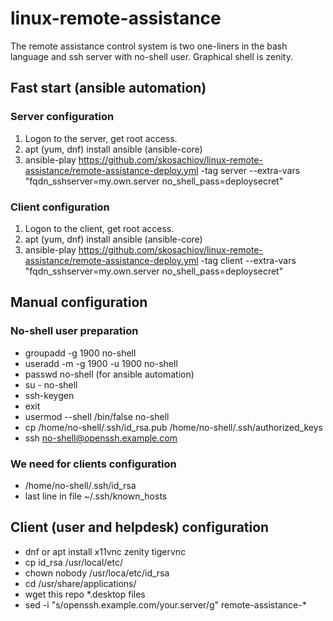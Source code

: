 # linux-remote-assistance

The remote assistance control system is two one-liners in the bash language and ssh server with no-shell user. Graphical shell is zenity.

## Fast start (ansible automation)

### Server configuration

1. Logon to the server, get root access.
2. apt (yum, dnf) install ansible (ansible-core)
3. ansible-play https://github.com/skosachiov/linux-remote-assistance/remote-assistance-deploy.yml -tag server --extra-vars "fqdn_sshserver=my.own.server no_shell_pass=deploysecret"

### Client configuration

1. Logon to the client, get root access.
2. apt (yum, dnf) install ansible (ansible-core)
3. ansible-play https://github.com/skosachiov/linux-remote-assistance/remote-assistance-deploy.yml -tag client --extra-vars "fqdn_sshserver=my.own.server no_shell_pass=deploysecret"

## Manual configuration

### No-shell user preparation
* groupadd -g 1900 no-shell
* useradd -m -g 1900 -u 1900 no-shell
* passwd no-shell (for ansible automation)
* su - no-shell
* ssh-keygen
* exit
* usermod --shell /bin/false no-shell
* cp /home/no-shell/.ssh/id_rsa.pub /home/no-shell/.ssh/authorized_keys
* ssh no-shell@openssh.example.com

### We need for clients configuration
* /home/no-shell/.ssh/id_rsa
* last line in file ~/.ssh/known_hosts

## Client (user and helpdesk) configuration

* dnf or apt install x11vnc zenity tigervnc
* cp id_rsa /usr/local/etc/
* chown nobody /usr/loca/etc/id_rsa
* cd /usr/share/applications/
* wget this repo *.desktop files
* sed -i "s/openssh.example.com/your.server/g" remote-assistance-*
